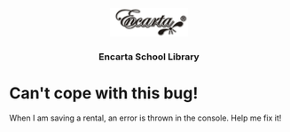 <a name="readme-top"></a>
<div align="center">

  <img src="./assets/My Logo.png" alt="logo" width="140"  height="auto" />
  <br/>

  <h3><b>Encarta School Library</b></h3>

</div>

# Can't cope with this bug!

When I am saving a rental, an error is thrown in the console. Help me fix it!

